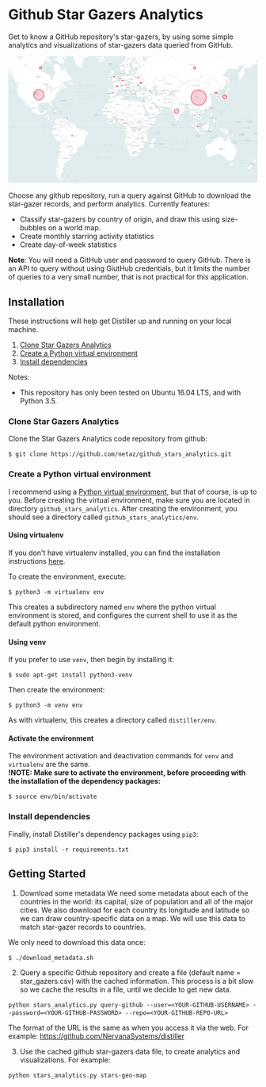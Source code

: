 # Github Star Gazers Analytics

Get to know a GitHub repository's star-gazers, by using some simple analytics and visualizations of star-gazers data queried from GitHub.

<center> <img src="imgs/distiller_star_gazers_nov_2018.png"></center>

Choose any github repository, run a query against GitHub to download the star-gazer records, and perform analytics.
Currently features:
- Classify star-gazers by country of origin, and draw this using size-bubbles on a world map.
- Create monthly starring activity statistics
- Create day-of-week statistics

**Note**: You will need a GitHub user and password to query GitHub.  There is an API to query without using GiutHub credentials, but it limits the number of queries to a very small number, that is not practical for this application.

## Installation

These instructions will help get Distiller up and running on your local machine.
1. [Clone Star Gazers Analytics](#clone-star-gazers-analytics)
2. [Create a Python virtual environment](#create-a-python-virtual-environment)
3. [Install dependencies](#install-dependencies)

Notes:
- This repository has only been tested on Ubuntu 16.04 LTS, and with Python 3.5.

### Clone Star Gazers Analytics
Clone the Star Gazers Analytics code repository from github:
```
$ git clone https://github.com/netaz/github_stars_analytics.git
```

### Create a Python virtual environment
I recommend using a [Python virtual environment](https://docs.python.org/3/library/venv.html#venv-def), but that of course, is up to you.
Before creating the virtual environment, make sure you are located in directory ```github_stars_analytics```.  After creating the environment, you should see a directory called ```github_stars_analytics/env```.
<br>
#### Using virtualenv
If you don't have virtualenv installed, you can find the installation instructions [here](https://packaging.python.org/guides/installing-using-pip-and-virtualenv/).

To create the environment, execute:
```
$ python3 -m virtualenv env
```
This creates a subdirectory named ```env``` where the python virtual environment is stored, and configures the current shell to use it as the default python environment.

#### Using venv
If you prefer to use ```venv```, then begin by installing it:
```
$ sudo apt-get install python3-venv
```
Then create the environment:
```
$ python3 -m venv env
```
As with virtualenv, this creates a directory called ```distiller/env```.<br>

#### Activate the environment
The environment activation and deactivation commands for ```venv``` and ```virtualenv``` are the same.<br>
**!NOTE: Make sure to activate the environment, before proceeding with the installation of the dependency packages:<br>**
```
$ source env/bin/activate
```

### Install dependencies
Finally, install Distiller's dependency packages using ```pip3```:
```
$ pip3 install -r requirements.txt
```

## Getting Started
1. Download some metadata
We need some metadata about each of the countries in the world: its capital, size of population and all of the major cities.
We also download for each country its longitude and latitude so we can draw country-specific data on a map.
We will use this data to match star-gazer records to countries.

We only need to download this data once:
```
$ ./download_metadata.sh
```

2. Query a specific Github repository and create a file (default name = star_gazers.csv) with the cached information.
This process is a bit slow so we cache the results in a file, until we decide to get new data.

```
python stars_analytics.py query-github --user=<YOUR-GITHUB-USERNAME> --password=<YOUR-GITHUB-PASSWORD> --repo=<YOUR-GITHUB-REPO-URL>
```

The format of the URL is the same as when you access it via the web.  For example: https://github.com/NervanaSystems/distiller

3. Use the cached github star-gazers data file, to create analytics and visualizations.
For example:

```
python stars_analytics.py stars-geo-map
```
